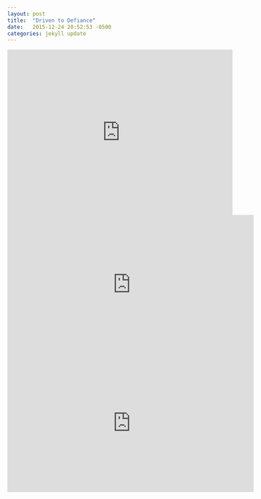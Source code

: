 ```yaml
---
layout: post
title:  "Driven to Defiance"
date:   2015-12-24 20:52:53 -0500
categories: jekyll update
---
```


<iframe width="512" height="376" src="http://player.pbs.org/viralplayer/1379546586" frameborder="0" marginwidth="0" marginheight="0" scrolling="no" seamless allowfullscreen></iframe>

<iframe width="560" height="315" src="https://www.youtube.com/embed/mHOSi1DFu0Y" frameborder="0" allowfullscreen></iframe>

<iframe width="560" height="315" src="https://www.youtube.com/embed/ni1gupkGAW0" frameborder="0" allowfullscreen></iframe>
